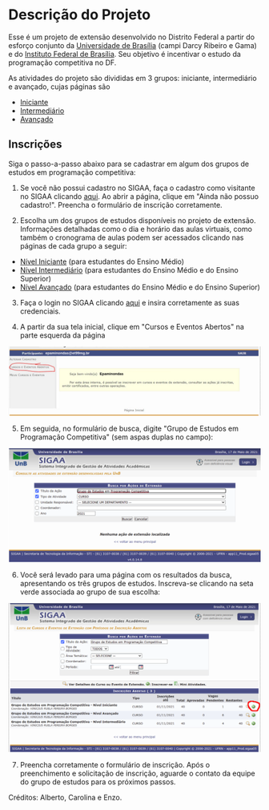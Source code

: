 # Descrição do Projeto

Esse é um projeto de extensão desenvolvido no Distrito Federal a partir do esforço conjunto da [Universidade de Brasília](http://www.unb.br/) (campi Darcy Ribeiro e Gama) e do [Instituto Federal de Brasília](https://www.ifb.edu.br/taguatinga). Seu objetivo é incentivar o estudo da programação competitiva no DF.

As atividades do projeto são divididas em 3 grupos: iniciante, intermediário e avançado, cujas páginas são

- [Iniciante](docs/iniciante/README.md)
- [Intermediário](docs/intermediario/README.md)
- [Avançado](docs/avancado/README.md)

## Inscrições

Siga o passo-a-passo abaixo para se cadastrar em algum dos grupos de estudos em programação competitiva:

1) Se você não possui cadastro no SIGAA, faça o cadastro como visitante no SIGAA clicando [aqui](https://sig.unb.br/sigaa/public/extensao/loginCursosEventosExtensao.jsf). Ao abrir a página, clique em "Ainda não possuo cadastro!". Preencha o formulário de inscrição corretamente.

2) Escolha um dos grupos de estudos disponíveis no projeto de extensão. Informações detalhadas como o dia e horário das aulas virtuais, como também o cronograma de aulas podem ser acessados clicando nas páginas de cada grupo a seguir:

* [Nível Iniciante](https://sig.unb.br/sigaa/link/public/extensao/visualizacaoAcaoExtensao/1971) (para estudantes do Ensino Médio)
* [Nível Intermediário](https://sig.unb.br/sigaa/link/public/extensao/visualizacaoAcaoExtensao/1957) (para estudantes do Ensino Médio e do Ensino Superior)
* [Nível Avançado](https://sig.unb.br/sigaa/link/public/extensao/visualizacaoAcaoExtensao/1960) (para estudantes do Ensino Médio e do Ensino Superior)

3) Faça o login no SIGAA clicando [aqui](https://sig.unb.br/sigaa/public/extensao/loginCursosEventosExtensao.jsf) e insira corretamente as suas credenciais.
 
4) A partir da sua tela inicial, clique em "Cursos e Eventos Abertos" na parte esquerda da página

![alt text](imagens/inscricao_00.png)

5) Em seguida, no formulário de busca, digite "Grupo de Estudos em Programação Competitiva" (sem aspas duplas no campo):

![alt text](imagens/inscricao_1.png)

6) Você será levado para uma página com os resultados da busca, apresentando os três grupos de estudos. Inscreva-se clicando na seta verde associada ao grupo de sua escolha: 

![alt text](imagens/inscricao_2.png)

7) Preencha corretamente o formulário de inscrição. Após o preenchimento e solicitação de inscrição, aguarde o contato da equipe do grupo de estudos para os próximos passos.

Créditos: Alberto, Carolina e Enzo.
